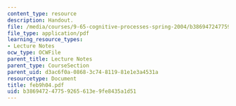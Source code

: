 ```yaml
---
content_type: resource
description: Handout.
file: /media/courses/9-65-cognitive-processes-spring-2004/b386947247759265613e9fe8435a1d51_feb9h04.pdf
file_type: application/pdf
learning_resource_types:
- Lecture Notes
ocw_type: OCWFile
parent_title: Lecture Notes
parent_type: CourseSection
parent_uid: d3ac6f0a-0868-3c74-8119-81e1e3a4531a
resourcetype: Document
title: feb9h04.pdf
uid: b3869472-4775-9265-613e-9fe8435a1d51
---
```

